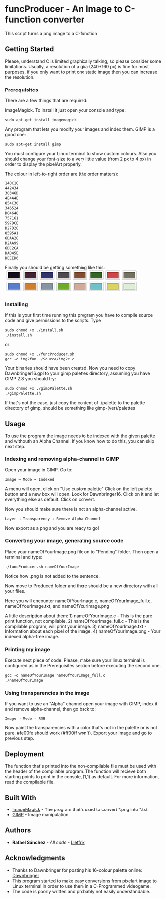 # funcProducer - An Image to C-function converter

This script turns a png image to a C-function

## Getting Started

Please, understand C is limited graphically talking, so please consider some limitations.
Usually, a resolution of a gba (240*160 px) is fine for most purposes, if you only want to print one static image then you can increase the resolution.

### Prerequisites

There are a few things that are required:

ImageMagick. To install it just open your console and type:

```
sudo apt-get install imagemagick
```

Any program that lets you modify your images and index them. GIMP is a good one:

```
sudo apt-get install gimp
```

You must configure your Linux terminal to show custom colours. Also you should change your font-size to a very little value (from 2 px to 4 px) in order to display the pixelArt properly.

The colour in left-to-right order are (the order matters):
```
140C1C
442434
30346D
4E4A4E
854C30
346524
D04648
757161
597DCE
D27D2C
8595A1
6DAA2C
D2AA99
6DC2CA
DAD45E
DEEED6
```

Finally you should be getting something like this:
![Alt text](/Source/PalettePreview/preview.png?raw=true "Terminal Colours")

### Installing

If this is your first time running this program you have to compile source code and give permissions to the scripts. Type

```
sudo chmod +x ./install.sh
./install.sh
```
or 

```
sudo chmod +x ./funcProducer.sh
gcc -o img2fun ./Source/img2c.c
```

Your binaries should have been created. Now you need to copy Dawnbringer16.gpl to your gimp palettes directory, assuming you have GIMP 2.8 you should try:

```
sudo chmod +x ./gimpPalette.sh
./gimpPalette.sh
```
If that's not the case, just copy the content of ./palette to the palette directory of gimp, should be something like gimp-(ver)/palettes


## Usage

To use the program the image needs to be indexed with the given palette and withouth an Alpha Channel. If you know how to do this, you can skip next step.

### Indexing and removing alpha-channel in GIMP

Open your image in GIMP. Go to:

```
Image → Mode → Indexed
```
A menu will open, click on "Use custom palette"
Click on the left palette button and a new box will open. Look for Dawnbringer16. Click on it and let everything else as default. Click on convert.

Now you should make sure there is not an alpha-channel active. 
```
Layer → Transparency → Remove Alpha Channel
```

Now export as a png and you are ready to go!

### Converting your image, generating source code

Place your nameOfYourImage.png file on to "Pending" folder. Then open a terminal and type:

```
./funcProducer.sh nameOfYourImage
```
Notice how .png is not added to the sentence.

Now move to Produced folder and there should be a new directory with all your files.

Here you will encounter nameOfYourImage.c, nameOfYourImage_full.c, nameOfYourImage.txt, and nameOfYourImage.png

A little description about them:
	1) nameOfYourImage.c - This is the pure print function, not compilable.
	2) nameOfYourImage_full.c - This is the compilable program, will print your image.
	3) nameOfYourImage.txt - Information about each pixel of the image.
	4) nameOfYourImage.png - Your indexed alpha-free image.

### Printing my image

Execute next piece of code. 
Please, make sure your linux terminal is configured as in the Prerequisites section before executing the second one.
```
gcc -o nameOfYourImage nameOfYourImage_full.c
./nameOfYourImage
```

### Using transparencies in the image

If you want to use an "Alpha" channel open your image with GIMP, index it and remove alpha-channel, then go back to:
```
Image → Mode → RGB
```
Now paint the transparencies with a color that's not in the palette or is not pure. #fe00fe should work (#ff00ff won't). Export your image and go to previous step.

## Deployment

The function that's printed into the non-compilable file must be used with the header of the compilable program.
The function will recieve both starting points to print in the console, (1,1) as default. For more information, read the compilable file.

## Built With

* [ImageMagick](https://www.imagemagick.org/) - The program that's used to convert *.png into *.txt
* [GIMP](https://www.gimp.org/) - Image manipulation

## Authors

* **Rafael Sánchez** - *All code* - [Lletfrix](https://github.com/Lletfrix)

## Acknowledgments

* Thanks to Dawnbringer for posting his 16-colour palette online: [Dawnbringer](http://pixeljoint.com/forum/forum_posts.asp?TID=12795)
* This program started to make easy conversions from pixelart image to Linux terminal in order to use them in a C-Programmed videogame.
* The code is poorly written and probably not easily understandable.

